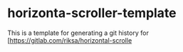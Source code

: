 # horizonta-scroller-template
This is a template for generating a git history for 
[https://gitlab.com/riksa/horizontal-scrolle